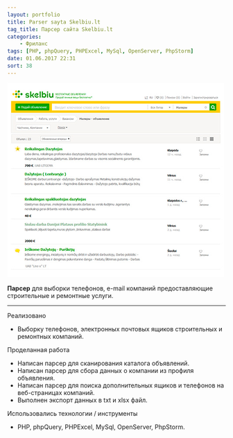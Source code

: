 ```yaml
---
layout: portfolio
title: Parser sayta Skelbiu.lt
tag_title: Парсер сайта Skelbiu.lt
categories:
    - Фриланс
tags: [PHP, phpQuery, PHPExcel, MySql, OpenServer, PhpStorm]
date: 01.06.2017 22:31
sort: 38
---
```


![Парсер сайта Skelbiu.lt](../../assets/img/work/skelbiu_lt.jpg)

**Парсер** для выборки телефонов, e-mail компаний предоставляющие строительные и ремонтные услуги.

---

Реализовано

* Выборку телефонов, электронных почтовых ящиков строительных и ремонтных компаний.

Проделанная работа

* Написан парсер для сканирования каталога объявлений.
* Написан парсер для сбора данных о компании из профиля объявления.
* Написан парсер для поиска дополнительных ящиков и телефонов на веб-страницах компаний.
* Выполнен экспорт данных в txt и xlsx файл.

Использовались технологии / инструменты

* PHP, phpQuery, PHPExcel, MySql, OpenServer, PhpStorm.
